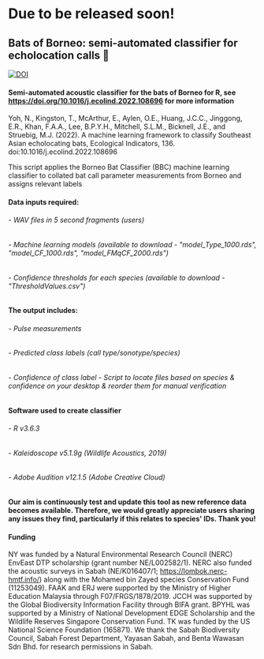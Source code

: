 
#                                                   Due to be released soon!



## Bats of Borneo: semi-automated classifier for echolocation calls 🦇
[![DOI](https://zenodo.org/badge/DOI/10.5281/zenodo.4725680.svg)](https://doi.org/10.5281/zenodo.4725680)
#### Semi-automated acoustic classifier for the bats of Borneo for R, see https://doi.org/10.1016/j.ecolind.2022.108696 for more information 

Yoh, N., Kingston, T., McArthur, E., Aylen, O.E., Huang, J.C.C., Jinggong, E.R., Khan, F.A.A., Lee, B.P.Y.H., Mitchell, S.L.M., Bicknell, J.E.,
and Struebig, M.J. (2022). A machine learning framework to classify Southeast Asian echolocating bats, Ecological Indicators, 136.
doi:10.1016/j.ecolind.2022.108696 
​

This script applies the Borneo Bat Classifier (BBC) machine learning classifier to collated bat call parameter measurements from Borneo and assigns relevant labels
#### Data inputs required:
###### - WAV files in 5 second fragments (users)
###### - Machine learning models (available to download - "model_Type_1000.rds", "model_CF_1000.rds", "model_FMqCF_2000.rds")
###### - Confidence thresholds for each species (available to download - "ThresholdValues.csv")

#### The output includes: 
###### - Pulse measurements 
###### - Predicted class labels (call type/sonotype/species) 
###### - Confidence of class label - Script to locate files based on species & confidence on your desktop & reorder them for manual verification

#### Software used to create classifier
###### - R v3.6.3
###### - Kaleidoscope v5.1.9g (Wildlife Acoustics, 2019)
###### - Adobe Audition v12.1.5 (Adobe Creative Cloud)

#### Our aim is continuously test and update this tool as new reference data becomes available. Therefore, we would greatly appreciate users sharing any issues they find, particularly if this relates to species' IDs. Thank you!

#### Funding
NY was funded by a Natural Environmental Research Council (NERC) EnvEast DTP scholarship (grant number NE/L002582/1). NERC also funded the acoustic surveys in Sabah (NE/K016407/1; https://lombok.nerc-hmtf.info/) along with the Mohamed bin Zayed species Conservation Fund (11253049). FAAK and ERJ were supported by the Ministry of Higher Education Malaysia through F07/FRGS/1878/2019. JCCH was supported by the Global Biodiversity Information Facility through BIFA grant. BPYHL was supported by a Ministry of National Development EDGE Scholarship and the Wildlife Reserves Singapore Conservation Fund. TK was funded by the US National Science Foundation (165871). We thank the Sabah Biodiversity Council, Sabah Forest Department, Yayasan Sabah, and Benta Wawasan Sdn Bhd. for research permissions in Sabah. 

